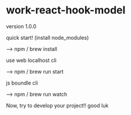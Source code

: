 # work-react-hook-model

version 1.0.0

quick start! (install node_modules)

-->  npm / brew install

use web localhost cli

--> npm / brew run start

js boundle cli

--> npm / brew run watch

Now, try to develop your project!! good luk



